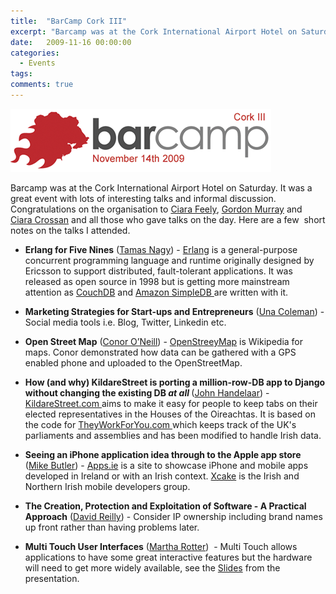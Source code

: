 ```yaml
---
title:  "BarCamp Cork III"
excerpt: "Barcamp was at the Cork International Airport Hotel on Saturday. It was a great event with lots of interesting talks and informal discussion."
date:   2009-11-16 00:00:00
categories:
  - Events
tags:
comments: true
---
```


![](/assets/blog/barcamp-cork-iii/barcamp3.png)

Barcamp was at the Cork International Airport Hotel on Saturday. It was a great event with lots of interesting talks and informal discussion. Congratulations on the organisation to <a href="http://www.findaconferencevenue.com/">Ciara Feely</a>, <a href="http://www.murrion.ie/murmurs/">Gordon Murray</a> and <a href="http://www.weddingdates.ie/">Ciara Crossan</a> and all those who gave talks on the day. Here are a few  short notes on the talks I attended.

* <strong>Erlang for Five Nines</strong> (<a href="http://uk.linkedin.com/pub/tamas-nagy/8/766/722">Tamas Nagy</a>) - <a href="http://www.erlang.org">Erlang</a> is a general-purpose concurrent programming language and runtime originally designed by Ericsson to support distributed, fault-tolerant applications. It was released as open source in 1998 but is getting more mainstream attention as <a href="http://couchdb.apache.org">CouchDB</a> and <a href="http://aws.amazon.com/simpledb">Amazon SimpleDB </a>are written with it.

* <strong>Marketing Strategies for Start-ups and Entrepreneurs</strong> (<a href="http://ie.linkedin.com/in/outsourcedmarketingsolutions">Una Coleman</a>) - Social media tools i.e. Blog, Twitter, Linkedin etc.

* <strong>Open Street Map</strong> (<a href="http://ie.linkedin.com/in/conoroneill">Conor O’Neill</a>) - <a href="http://www.openstreetmap.org/">OpenStreeyMap</a> is Wikipedia for maps. Conor demonstrated how data can be gathered with a GPS enabled phone and uploaded to the OpenStreetMap.

* <strong>How (and why) KildareStreet is porting a million-row-DB app to Django without changing the existing DB *at all* </strong>(<a href="http://ie.linkedin.com/in/johnhandelaar">John Handelaar</a>) - <a href="http://kildarestreet.com">KildareStreet.com </a>aims to make it easy for people to keep tabs on their elected representatives in the Houses of the Oireachtas. It is based on the code for <a href="http://www.theyworkforyou.com">TheyWorkForYou.com </a> which keeps track of the UK's parliaments and assemblies and has been modified to handle Irish data.

* <strong>Seeing an iPhone application idea through to the Apple app store</strong> (<a href="http://ie.linkedin.com/in/triplespin">Mike Butler</a>) - <a href="http://apps.ie">Apps.ie</a> is a site to showcase iPhone and mobile apps developed in Ireland or with an Irish context. <a href="http://x-cake.ning.com/">Xcake</a> is the Irish and Northern Irish mobile developers group.

* <strong>The Creation, Protection and Exploitation of Software - A Practical Approach</strong> (<a href="http://ie.linkedin.com/pub/david-reilly/4/871/798">David Reilly</a>) - Consider IP ownership including brand names up front rather than having problems later.

* <strong>Multi Touch User Interfaces</strong> (<a href="http://ie.linkedin.com/in/martharotter">Martha Rotter</a>)  - Multi Touch allows applications to have some great interactive features but the hardware will need to get more widely available, see the <a href="http://www.slideshare.net/martharotter/building-multitouch-experiences">Slides</a> from the presentation.